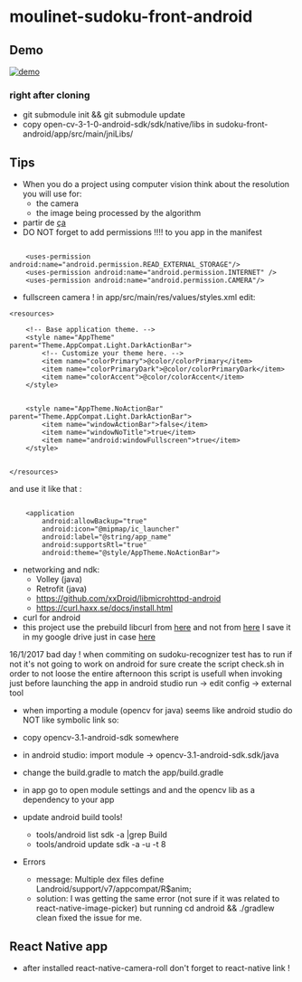 # moulinet-sudoku-front-android

## Demo
[![demo](https://bitbucket.org/repo/zpnRyB/images/2114987004-g4_fast.gif)](https://goo.gl/vEWN0Q)


### right after cloning
 - git submodule init && git submodule update
 - copy open-cv-3-1-0-android-sdk/sdk/native/libs in sudoku-front-android/app/src/main/jniLibs/
 
## Tips
- When you do a project using computer vision think about the resolution you will use for:
  - the camera
  - the image being processed by the algorithm   
- partir de [ça](https://github.com/opencv/opencv/tree/master/samples/android/tutorial-3-cameracontrol)
- DO NOT forget to add permissions !!!! to you app in the manifest
```
    
    <uses-permission android:name="android.permission.READ_EXTERNAL_STORAGE"/>
    <uses-permission android:name="android.permission.INTERNET" />
    <uses-permission android:name="android.permission.CAMERA"/>

```

- fullscreen camera !
in app/src/main/res/values/styles.xml edit: 

```
<resources>

    <!-- Base application theme. -->
    <style name="AppTheme" parent="Theme.AppCompat.Light.DarkActionBar">
        <!-- Customize your theme here. -->
        <item name="colorPrimary">@color/colorPrimary</item>
        <item name="colorPrimaryDark">@color/colorPrimaryDark</item>
        <item name="colorAccent">@color/colorAccent</item>
    </style>


    <style name="AppTheme.NoActionBar" parent="Theme.AppCompat.Light.DarkActionBar">
        <item name="windowActionBar">false</item>
        <item name="windowNoTitle">true</item>
        <item name="android:windowFullscreen">true</item>
    </style>


</resources>

```
and use it like that : 
```

    <application
        android:allowBackup="true"
        android:icon="@mipmap/ic_launcher"
        android:label="@string/app_name"
        android:supportsRtl="true"
        android:theme="@style/AppTheme.NoActionBar">
```


- networking and ndk:
  - Volley (java)
  - Retrofit (java)
  - https://github.com/xxDroid/libmicrohttpd-android
  - https://curl.haxx.se/docs/install.html
- curl for android
 - this project use the prebuild libcurl from [here](https://rubentorresbonet.wordpress.com/2016/05/19/curl-for-android-with-openssl-1-0-1s/) and not from [here](https://github.com/gcesarmza/curl-android-ios) I save it in my google drive just in case [here](https://drive.google.com/drive/u/0/folders/0B4M1HXbdsyQnalRiRmcyUUFtUDg)

16/1/2017 bad day ! when commiting on sudoku-recognizer test has to run if not it's not going to work on android for sure
create the script check.sh in order to not loose the entire afternoon
this script is usefull when invoking just before launching the app in android studio run -> edit config -> external tool

- when importing a module (opencv for java) seems like android studio do NOT like symbolic link so:
 - copy opencv-3.1-android-sdk somewhere
 - in android studio: import module -> opencv-3.1-android-sdk.sdk/java
 - change the build.gradle to match the app/build.gradle
 - in app go to open module settings and and the opencv lib as a dependency to your app

- update android build tools!
  - tools/android list sdk -a |grep Build
  - tools/android update sdk -a -u -t 8 
- Errors
  - message: Multiple dex files define Landroid/support/v7/appcompat/R$anim;
  - solution: I was getting the same error (not sure if it was related to react-native-image-picker) but running cd android && ./gradlew clean fixed the issue for me.

## React Native app
- after installed react-native-camera-roll don't forget to react-native link !
